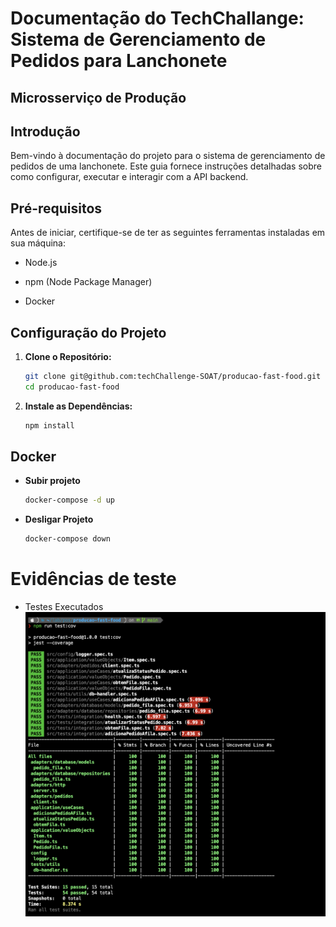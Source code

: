 # Documentação do TechChallange: Sistema de Gerenciamento de Pedidos para Lanchonete
## Microsserviço de Produção
  

## Introdução

  

Bem-vindo à documentação do projeto para o sistema de gerenciamento de pedidos de uma lanchonete. Este guia fornece instruções detalhadas sobre como configurar, executar e interagir com a API backend.

  

## Pré-requisitos

  

Antes de iniciar, certifique-se de ter as seguintes ferramentas instaladas em sua máquina:

  

- Node.js

- npm (Node Package Manager)

- Docker

  

## Configuração do Projeto

  

1.  **Clone o Repositório:**
	```bash 
	git clone git@github.com:techChallenge-SOAT/producao-fast-food.git 
	cd producao-fast-food
	```


2. **Instale as Dependências:**

	```bash
	npm install
	```

## Docker

-  **Subir projeto**

	```bash
	docker-compose -d up
	```
- **Desligar Projeto**
	```bash 
	docker-compose down
	```


# Evidências de teste

- Testes Executados
![Testes executados](docs/evidencia-teste-producao.png)